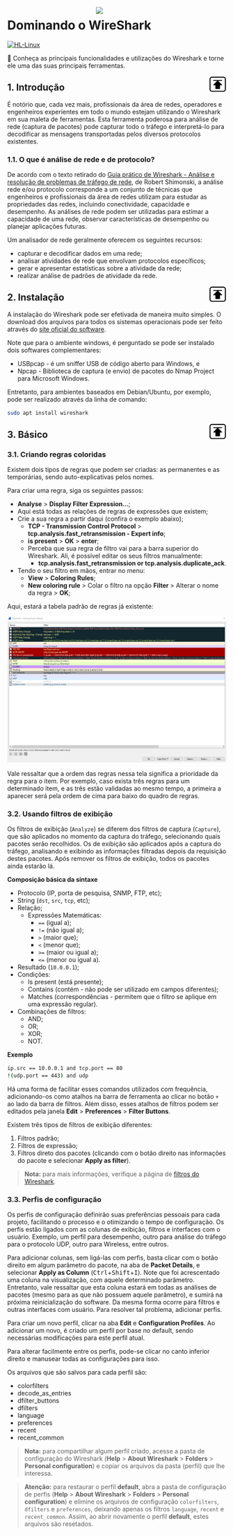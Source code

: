 <!-- LOGO DIREITO -->
<a href="#"><img width="300px" src="https://miro.medium.com/max/1400/1*im7iEQTE1ailvUw4XL9r6g.png" align="right" /></a>

# Dominando o WireShark

<p align="left">
  <a href="https://github.com/JonathanTSilva/HL-Linux">
    <img src="https://img.shields.io/static/v1?label=HomeLab&message=Linux&color=orange&logo=linux&logoColor=white&labelColor=grey&style=flat" alt="HL-Linux">
  </a>
</p>

🦈 Conheça as principais funcionalidades e utilizações do Wireshark e torne ele uma das suas principais ferramentas.

<!-- SUMÁRIO -->

<!-- VOLTAR AO INÍCIO -->
<a href="#"><img width="40px" src="https://github.com/JonathanTSilva/JonathanTSilva/blob/main/Images/back-to-top.png" align="right" /></a>

## 1. Introdução

É notório que, cada vez mais, profissionais da área de redes, operadores e engenheiros experientes em todo o mundo estejam utilizando o Wireshark em sua maleta de ferramentas. Esta ferramenta poderosa para análise de rede (captura de pacotes) pode capturar todo o tráfego e interpretá-lo para decodificar as mensagens transportadas pelos diversos protocolos existentes.

### 1.1. O que é análise de rede e de protocolo?

De acordo com o texto retirado do [Guia prático de Wireshark - Análise e resolução de problemas de tráfego de rede][1], de Robert Shimonski, a análise rede e/ou protocolo corresponde a um conjunto de técnicas que engenheiros e profissionais da área de redes utilizam para estudar as propriedades das redes, incluindo conectividade, capacidade e desempenho. As análises de rede podem ser utilizadas para estimar a capacidade de uma rede, observar características de desempenho ou planejar aplicações futuras.

Um analisador de rede geralmente oferecem os seguintes recursos:

- capturar e decodificar dados em uma rede;
- analisar atividades de rede que envolvam protocolos específicos;
- gerar e apresentar estatísticas sobre a atividade da rede;
- realizar análise de padrões de atividade da rede.

<!-- VOLTAR AO INÍCIO -->
<a href="#"><img width="40px" src="https://github.com/JonathanTSilva/JonathanTSilva/blob/main/Images/back-to-top.png" align="right" /></a>

## 2. Instalação

A instalação do Wireshark pode ser efetivada de maneira muito simples. O download dos arquivos para todos os sistemas operacionais pode ser feito através do [site oficial do software][2].

Note que para o ambiente windows, é perguntado se pode ser instalado dois softwares complementares:

- USBpcap - é um sniffer USB de código aberto para Windows, e
- Npcap - Biblioteca de captura (e envio) de pacotes do Nmap Project para Microsoft Windows.

Entretanto, para ambientes baseados em Debian/Ubuntu, por exemplo, pode ser realizado através da linha de comando:

```bash
sudo apt install wireshark
```

<!-- VOLTAR AO INÍCIO -->
<a href="#"><img width="40px" src="https://github.com/JonathanTSilva/JonathanTSilva/blob/main/Images/back-to-top.png" align="right" /></a>

## 3. Básico

### 3.1. Criando regras coloridas

Existem dois tipos de regras que podem ser criadas: as permanentes e as temporárias, sendo auto-explicativas pelos nomes.

Para criar uma regra, siga os seguintes passos:

- **Analyse** > **Display Filter Expression...**;
- Aqui está todas as relações de regras de expressões que existem;
- Crie a sua regra a partir daqui (confira o exemplo abaixo);
  - **TCP - Transmission Control Protocol** > **tcp.analysis.fast_retransmission - Expert info**;
  - **is present** > **OK** > **enter**;
  - Perceba que sua regra de filtro vai para a barra superior do Wireshark. Ali, é possível editar os seus filtros manualmente:
    - **tcp.analysis.fast_retransmission or tcp.analysis.duplicate_ack**.
- Tendo o seu filtro em mãos, entrar no menu:
  - **View** > **Coloring Rules**;
  - **New coloring rule** > Colar o filtro na opção **Filter** > Alterar o nome da regra > **OK**;

Aqui, estará a tabela padrão de regras já existente:

![A][A]

Vale ressaltar que a ordem das regras nessa tela significa a prioridade da regra para o item. Por exemplo, caso exista três regras para um determinado item, e as três estão validadas ao mesmo tempo, a primeira a aparecer será pela ordem de cima para baixo do quadro de regras.

### 3.2. Usando filtros de exibição

Os filtros de exibição (`Analyze`) se diferem dos filtros de captura (`Capture`), que são aplicados no momento da captura do tráfego, selecionando quais pacotes serão recolhidos. Os de exibição são aplicados após a captura do tráfego, analisando e exibindo as informações filtradas depois da requisição destes pacotes. Após remover os filtros de exibição, todos os pacotes ainda estarão lá.

**Composição básica da sintaxe**

- Protocolo (IP, porta de pesquisa, SNMP, FTP, etc);
- String (`dst`, `src`, `tcp`, etc);
- Relação;
  - Expressões Matemáticas:
    - `==` (igual a);
    - `!=` (não igual a);
    - `>` (maior que);
    - `<` (menor que);
    - `>=` (maior ou igual a);
    - `<=` (menor ou igual a).
- Resultado (`10.0.0.1`);
- Condições:
  - Is present (está presente);
  - Contains (contém - não pode ser utilizado em campos diferentes);
  - Matches (correspondências - permitem que o filtro se aplique em uma expressão regular).
- Combinações de filtros:
  - AND;
  - OR;
  - XOR;
  - NOT.

**Exemplo**

```cmd
ip.src == 10.0.0.1 and tcp.port == 80
!(udp.port == 443) and udp
```

Há uma forma de facilitar esses comandos utilizados com frequência, adicionando-os como atalhos na barra de ferramenta ao clicar no botão `+` ao lado da barra de filtros. Além disso, esses atalhos de filtros podem ser editados pela janela **Edit** > **Preferences** > **Filter Buttons**.

Existem três tipos de filtros de exibição diferentes:

1. Filtros padrão;
2. Filtros de expressão;
3. Filtros direto dos pacotes (clicando com o botão direito nas informações do pacote e selecionar **Apply as filter**).

> **Nota:** para mais informações, verifique a página de [filtros do Wireshark][3].

### 3.3. Perfis de configuração

Os perfis de configuração definirão suas preferências pessoais para cada projeto, facilitando o processo e o otimizando o tempo de configuração. Os perfis estão ligados com as colunas de exibição, filtros e interfaces com o usuário. Exemplo, um perfil para desempenho, outro para análise do tráfego para o protocolo UDP, outro para Wireless, entre outros.

Para adicionar colunas, sem ligá-las com perfis, basta clicar com o botão direito em algum parâmetro do pacote, na aba de **Packet Details**, e selecionar **Apply as Column** (<kbd>Ctrl</kbd>+<kbd>Shift</kbd>+<kbd>I</kbd>). Note que foi acrescentado uma coluna na visualização, com aquele determinado parâmetro. Entretanto, vale ressaltar que esta coluna estará em todas as análises de pacotes (mesmo para as que não possuem aquele parâmetro), e sumirá na próxima reinicialização do software. Da mesma forma ocorre para filtros e outras interfaces com usuário. Para resolver tal problema, adicionar perfis.

Para criar um novo perfil, clicar na aba **Edit** e **Configuration Profiles**. Ao adicionar um novo, é criado um perfil por base no default, sendo necessárias modificações para este perfil atual.

Para alterar facilmente entre os perfis, pode-se clicar no canto inferior direito e manusear todas as configurações para isso.

Os arquivos que são salvos para cada perfil são:

- colorfilters
- decode_as_entries
- dfilter_buttons
- dfilters
- language
- preferences
- recent
- recent_common

> **Nota:** para compartilhar algum perfil criado, acesse a pasta de configuração do Wireshark (**Help** > **About Wireshark** > **Folders** > **Personal configuration**) e copiar os arquivos da pasta (perfil) que lhe interessa.

> **Atenção:** para restaurar o perfil **default**, abra a pasta de configuração de perfis (**Help** > **About Wireshark** > **Folders** > **Personal configuration**) e elimine os arquivos de configuração `colorfilters`, `dfilters` e `preferences`, deixando apenas os filtros `language`, `recent` e `recent_common`. Assim, ao abrir novamente o perfil **default**, estes arquivos são resetados.

<!-- MARKDOWN LINKS -->
<!-- SITES -->
[1]: https://issuu.com/novateceditora/docs/capitulo9788575223888
[2]: https://www.wireshark.org/
[3]: https://www.wireshark.org/docs/man-pages/wireshark-filter.html

<!-- IMAGES -->
[A]: ../../Images/wireshark01.png